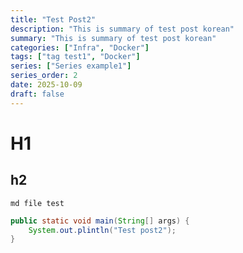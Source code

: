 ```yaml
---
title: "Test Post2"
description: "This is summary of test post korean"
summary: "This is summary of test post korean"
categories: ["Infra", "Docker"]
tags: ["tag test1", "Docker"]
series: ["Series example1"]
series_order: 2
date: 2025-10-09
draft: false
---
```




# H1
## h2


`md file test`



```java
public static void main(String[] args) {
    System.out.plintln("Test post2");
}
```